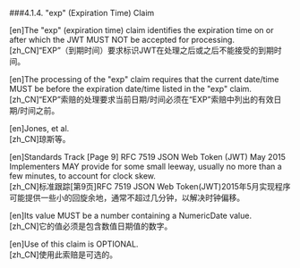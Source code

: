###4.1.4. "exp" (Expiration Time) Claim  

[en]The "exp" (expiration time) claim identifies the expiration time on or after which the JWT MUST NOT be accepted for processing.  
[zh_CN]“EXP”（到期时间）要求标识JWT在处理之后或之后不能接受的到期时间。  
  

[en]The processing of the "exp" claim requires that the current date/time MUST be before the expiration date/time listed in the "exp" claim.  
[zh_CN]“EXP”索赔的处理要求当前日期/时间必须在“EXP”索赔中列出的有效日期/时间之前。  
  

[en]Jones, et al.  
[zh_CN]琼斯等。  
  

[en]Standards Track [Page 9] RFC 7519 JSON Web Token (JWT) May 2015 Implementers MAY provide for some small leeway, usually no more than a few minutes, to account for clock skew.  
[zh_CN]标准跟踪[第9页]RFC 7519 JSON Web Token(JWT)2015年5月实现程序可能提供一些小的回旋余地，通常不超过几分钟，以解决时钟偏移。  
  

[en]Its value MUST be a number containing a NumericDate value.  
[zh_CN]它的值必须是包含数值日期值的数字。  
  

[en]Use of this claim is OPTIONAL.  
[zh_CN]使用此索赔是可选的。  
  



